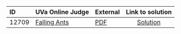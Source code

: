 | ID | UVa Online Judge | External | Link to solution |
|:---|:---|:---|:---:|
| 12709 | [Falling Ants](https://onlinejudge.org/index.php?option=com_onlinejudge&Itemid=8&page=show_problem&problem=4447) | [PDF](https://onlinejudge.org/external/127/12709.pdf) | [Solution](https://github.com/versenyi98/uva-solutions/tree/main/solutions/12709%20-%20Falling%20Ants)|
